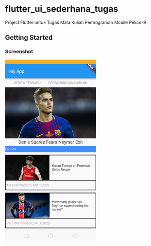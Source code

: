 # flutter_ui_sederhana_tugas

Project Flutter untuk Tugas Mata Kuliah Pemrograman Mobile Pekan-9

## Getting Started

### Screenshot
<img src="https://github.com/onynovianti/flutter_ui_sederhana_tugas/blob/c19acc8e041d0415cccb2375503962ed22d58f27/assets/Screenshot_2022-11-01-19-46-02-89.png" width="300"/>
